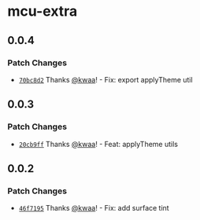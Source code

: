 # mcu-extra

## 0.0.4

### Patch Changes

- [`70bc8d2`](https://github.com/importantimport/mcu-extra/commit/70bc8d20fe3c5f9e14e632277c3618f7c1b39507) Thanks [@kwaa](https://github.com/kwaa)! - Fix: export applyTheme util

## 0.0.3

### Patch Changes

- [`20cb9ff`](https://github.com/importantimport/mcu-extra/commit/20cb9ff25897a7bb0986e81dda58d7f29ec802a3) Thanks [@kwaa](https://github.com/kwaa)! - Feat: applyTheme utils

## 0.0.2

### Patch Changes

- [`46f7195`](https://github.com/importantimport/mcu-extra/commit/46f719593f6a3f23438dda2ab33f4b9402b9db32) Thanks [@kwaa](https://github.com/kwaa)! - Fix: add surface tint
